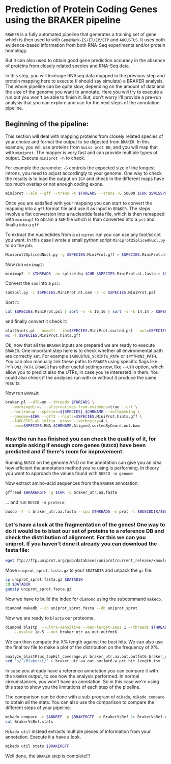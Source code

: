 # Prediction of Protein Coding Genes using the BRAKER pipeline
`BRAKER` is a fully automated pipeline that generates a training set of gene which is then used to with `GeneMark-ES/ET/EP/ETP` and `AUGUSTUS`. It uses both evidence-based information from both RNA-Seq experiments and/or protein homology.

But it can also used to obtain good gene prediction accuracy in the absence of proteins from closely related species and RNA-Seq data.

In this step, you will leverage RNAseq data mapped in the previous step and protein mapping here to execute (I should say simulate) a BRAKER analysis. The whole pipeline can be quite slow, depending on the amount of data and the size of the genome you want to annotate. Here you will try to execute a run but you won't be able to finish it.
But, don't worry I'll provide a pre-run analysis that you can explore and use for the next steps of the annotation pipeline.

## Beginning of the pipeline:
This section will deal with mapping proteins from closely related species of your choice and format the output to be digested from `BRAKER`.
In this example, you will use proteins from `Swiss prot DB`, and you will map that with `miniprot`.
The mapper is very fast and can provide multiple types of output. Execute `miniprot -h` to check.

For example the parameter `-G` controls the expected size of the longest introns, you need to adjust accordingly to your genome. One way to check the results is to load the output on `IGV` and check in the different maps have too much overlap or not enough coding exons.
```bash
miniprot --aln --gff --trans -t $THREADS --trans -G 50000 $CHR $SWISSPROTDB.fasta > $SPECIES.MiniProt.gff
```

Once you are satisfied with your mapping you can start to convert the mapping into a `gff` format file and use it as input in `BRAKER`.
The steps involve a fist conversion into a nucleotide fasta file, which is then remapped with `minimap2` to obrain a `SAM` file which is than converted into a `psl` and finallu into a `gff`

To extract the nucleotides from a `miniprot` run you can use any tool/script you want. In this case I wrote a small python script `Miniprot2SplicedNucl.py` to do the job.
```bash
Miniprot2SplicedNucl.py -g $SPECIES.MiniProt.gff > $SPECIES.MiniProt.nt.fasta
```

Now run `minimap2`:
```bash
minimap2 -t $THREADS -ax splice:hq $CHR $SPECIES.MiniProt.nt.fasta > $SPECIES.MiniProt.nt.sam
```

Convert the `sam` into a `psl`:
```bash
sam2psl.py -i $SPECIES.MiniProt.nt.sam -s -o $SPECIES.MiniProt.psl
```

Sort it:
```bash
cat $SPECIES.MiniProt.psl | sort -n -k 16,16 | sort -s -k 14,14 > $SPECIES.MiniProt.sorted.psl
```

and finally convert it check it:
```bash
blat2hints.pl --nomult --in=$SPECIES.MiniProt.sorted.psl --out=$SPECIES.MiniProt.hints.gff
wc -l $SPECIES.MiniProt.hints.gff
```


Ok, now that all the `BRAKER` inputs are prepared we are ready to execute `BRAKER`. One important step here is to check whether all environmental path are correctly set. For example `$AUGUSTUS_SCRIPTS_PATH` or `$PYTHON3_PATH`.
You can also manually link these paths to `BRAKER` using specific flags like `--PYTHON3_PATH`.
`BRAKER` has other useful settings now, like `--UTR` option, which allow you to predict also the UTRs, in case you're interested in them. You could also check if the analyses run with or without it produce the same results.

Now run `BRAKER`:
```bash
braker.pl --UTR=on --threads $THREADS \
  --workingdir=. --alternatives-from-evidence=true --crf \
  --nocleanup --species=${SPECIES}_$CHRNAME --softmasking \
  --genome=$CHR --gff3 --hints=$SPECIES.MiniProt.hints.gff \
  --AUGUSTUS_ab_initio -grass --verbosity=4 \
  --bam=$SPECIES.RNA.$CHRNAME.Aligned.sortedByCoord.out.bam 
```

### Now the run has finished you can check the quality of it, for example asking if enough core genes (`BUSCO`) have been predicted and if there's room for improvement.
Running `BUSCO` on the genome AND on the annotation can give you an idea how efficient the annotation method you're using is performing. In theory you want to approach the values found with `BUSCO -m genome`

Now extract amino-acid sequences from the `BRAKER` annotation:
```bash
gffread $BRAKERGTF -g $CHR -y braker_utr.aa.fasta
```

... and run `BUSCO -m protein`:
```bash
busco -f -i braker_utr.aa.fasta --cpu $THREADS -m prot -l $BUSCODIR/$BUSCODB --out run_braker_utr.aa.$BUSCODB 
```

### Let's have a look at the fragmentation of the genes! One way to do it would be to blast our set of proteins to a reference DB and check the distribution of alignment. For this we can you uniprot. If you haven't done it already you can download the fasta file:
```bash
wget ftp://ftp.uniprot.org/pub/databases/uniprot/current_release/knowledgebase/complete/uniprot_sprot.fasta.gz
```

Move `uniprot_sprot.fasta.gz` to your `$DATADIR` and unpack the `gz` file:
```bash
cp uniprot_sprot.fasta.gz $DATADIR
cd $DATADIR
gunzip uniprot_sprot.fasta.gz
```

Now we have to build the index for `diamond` using the subcommand `makedb`.
```bash
diamond makedb --in uniprot_sprot.fasta --db uniprot_sprot
```

Now we are ready to `blastp` our proteome.
```bash
diamond blastp  --ultra-sensitive --max-target-seqs 1 --threads $THREADS --query braker_utr.aa.fasta --outfmt 6 --db ${SWISSPROTDB} \
	--evalue 1e-5 --out braker_utr.aa.out.outfmt6
```

We can then compute the X% length against the best hits. We can also use the final tsv file to make a plot of the distribution on the frequency of X%.
```bash
analyze_blastPlus_topHit_coverage.pl braker_utr.aa.out.outfmt6 braker_utr.aa.asta ${SWISSPROTDB}.fasta
sed 's/^/Blaker\t/' > braker_utr.aa.out.outfmt6.w_pct_hit_length.tsv
```

In case you already have a reference annotation you can compare it with the `BRAKER` output, to see how the analysis performed.
In normal circumstances, you won't have an annotation. So in this case we're using this step to show you the limitations of each step of the pipeline.

The comparison can be done with a sub-program of `mikado`, `mikado compare` to obtain all the stats. You can also use the comparison to compare the different steps of your pipeline.
```bash
mikado compare -r $ANNREF -p $BRAKERGTF -o BrakerVsRef 2> BrakerVsRef.errors.log
cat BrakerVsRef.stats
```

`Mikado util` instead extracts multiple pieces of information from your annotation. Execute it a have a look.
```bash
mikado util stats $BRAKERGTF
```

Well done, the `BRAKER` step is complete!!!

